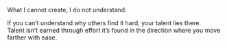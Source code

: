 What I cannot create, I do not understand.


If you can’t understand why others find it hard, your talent lies there.  
Talent isn’t earned through effort it’s found in the direction where you move farther with ease.
